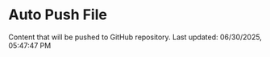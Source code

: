 # Auto Push File

Content that will be pushed to GitHub repository.
Last updated: 06/30/2025, 05:47:47 PM